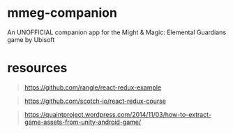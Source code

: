 # mmeg-companion
An UNOFFICIAL companion app for the Might &amp; Magic: Elemental Guardians game by Ubisoft

# resources
>https://github.com/rangle/react-redux-example

>https://github.com/scotch-io/react-redux-course

>https://quaintproject.wordpress.com/2014/11/03/how-to-extract-game-assets-from-unity-android-game/
